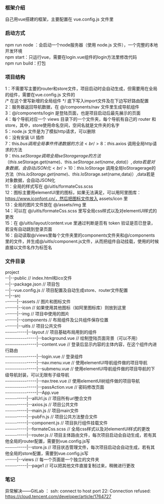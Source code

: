 ### 框架介绍
自己用vue搭建的框架，主要配置在 vue.config.js 文件里
### 启动方式
npm run node ：会启动一个node服务器（使用 node.js 文件），一个完整的本地开发环境 <br/>
npm start：只运行vue，需要在login.vue组件的login方法里修改代码<br/>
npm run build：打包
### 项目结构
1：不需要写主要的router和store文件，项目启动时会自动生成，但需要用在全局的组件，需要在vue.config.js 文件的<br/> /*  在这个里写新增的全局组件  */ 底下写入import文件及在下边写好路由配置<br/>
2：服务器返回导航数据，在 @/components/nav 文件里生成导航组件<br/>
3：@/components/login 是登陆页面，也是项目启动后最先展示的页面<br/>
4：每个导航对应一个 views 目录下的一个文件夹，每个导航有自己的 router 和 store，其中，store使用命名空间，空间名就是文件夹的名字<br/>
5：node.js 文件是为了模拟http请求，可以删除<br/>
6：没有安装 UI 插件<br/>
7：this.$bus 调用全局事件传递数据的方法<br/>
8：this.$axios 调用全局http请求的方法<br/>
9：this.$seStorage 调用全局seStoragerage的方法（this.$seStorage.get(name)、this.$seStorage.set(name,data)）,data若是对象数据，会自动JSON化<br/>
10：this.$loStorage 调用全局loStoragerage的方法（this.$loStorage.get(name)、this.$loStorage.set(name,data)）,data若是对象数据，会自动JSON化<br/>
11：全局的样式写在 @/uitls/formateCss.scss<br/>
12：图标主要用elementUI里的图标，如果无法满足，可以用阿里图库：https://www.iconfont.cn/，然后把图标文件放入 assets/icon 里<br/>
13：全局的图片文件放在 @/assets/img 里<br/>
14：可以在 @/uitls/formateCss.scss 里写全局css样式以及对elementUI样式的更改<br/>
15：在 @/uitls/layout/content.vue 里通过判断是否有 token 验证是否已登录，若没有自动跳到登录页面<br/>
16：自动读取@/views里每个文件夹里的components文件夹和@/components里的文件，并生成@/uitls/component.js文件，从而把组件自动挂载，使用的时候直接以文件名作为标签名<br/>
### 文件目录
project        
--|--public  // index.html和ico文件          
--|--package.json   // 项目包      
--|--vue.config.js  // 项目配置及自动生成store、router文件配置        
--|--src       
------|--assets    // 图片和图标文件         
------|--icon // 如果使用其他图标（如阿里图标库）则放到这里      
------|--img  // 项目中使用的图片       
------|--components  // 布局组件及公共组件保存位置                
------|--uitls  // 项目公共文件         
-----------|--layout  // 项目基础布局用到的组件        
----------------|--background.vue  // 绘制登陆页面背景（可以不用）         
----------------|--content.vue  // 登录后显示内容的主体内容，在这个组件内进行路由         
----------------|--login.vue  // 登录组件         
----------------|--nav.menu.vue  // 使用elementUI导航组件做的项目导航      
----------------|--submenu.vue  // 使用elementUI导航组件做的项目导航的下级导航封装，可以无限有子级导航        
----------------|--nav.tree.vue  // 使用elementUI树组件做的项目导航        
----------------|--passAction.vue  // 密码修改页面  
----------------|--App.vue         
-----------|--allUrl.js  // 项目所有url整合文件      
-----------|--axios.js  // 项目公共文件    
-----------|--main.js  // 项目main文件    
-----------|--pubFn.js  // 项目公共方法整合文件    
-----------|--component.js  // 项目执行组件挂载文件   
-----------|--formateCss.scss  // 全局css样式以及对elementUI样式的更改          
-----------|--router.js  // 项目主体路由文件，每次项目启动会自动生成，若有其他全局的router配置，需要到vue.config.js写        
-----------|--store.js  // 项目状态管理文件，每次项目启动会自动生成，若有其他全局的store配置，需要到vue.config.js写          
------|--views  // 每一个页面是一个独立的文件夹        
-----------|--page1      // 可以把其他文件直接复制过来，稍微进行更改

### 笔记 
异常解决——GitLab ： ssh: connect to host port 22: Connection refused:<br>
https://cloud.tencent.com/developer/article/1764727
